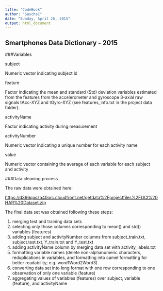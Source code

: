 ```yaml
---
title: "CodeBook"
author: "SaschaC"
date: "Sunday, April 26, 2015"
output: html_document
---
```


## Smartphones Data Dictionary - 2015

###Variables

subject

Numeric vector indicating subject id
  
feature

Factor indicating the mean and standard (Std) deviation variables estimated from the features from the accelerometer and gyroscope 3-axial raw signals tAcc-XYZ and tGyro-XYZ (see features_info.txt in the project data folder).

activityName

Factor indicating activity during measurement

activityNumber

Numeric vector indicating a unique number for each activity name

value

Numeric vector containing the average of each variable for each subject and activity


###Data cleaning process

The raw data were obtained here:

https://d396qusza40orc.cloudfront.net/getdata%2Fprojectfiles%2FUCI%20HAR%20Dataset.zip 

The final data set was obtained following these steps:

1. merging test and training data sets
2. selecting only those columns corresponding to mean() and std() variables (features)
3. adding subject and activityNumber columns from subject_train.txt, subject.test.txt, Y_train.txt and Y_test.txt
4. adding activityName column by merging data set with activity_labels.txt
5. formatting variable names (delete non-alphanumeric characters, reduplications in variables, and formatting into camel formatting for better readability; e.g. word1Word2Word3)
6. converting data set into long format with one row corresponding to one observation of only one variable (feature)
7. aggregating values of variables (features) over subject, variable (feature), and activityName



